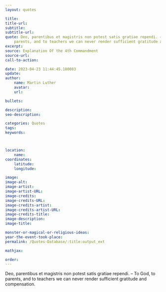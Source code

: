 ```yaml
---
layout: quotes

title:
title-url:
subtitle:
subtitle-url:
quote: Deo, parentibus et magistris non potest satis gratiae rependi. – To God, to
    parents, and to teachers we can never render sufficient gratitude and compensation.
excerpt:
source: Explanation Of the 4th Commandment
source-url:
call-to-action:

date: 2023-04-23 11:44:45.180083
update:
author:
    name: Martin Luther
    avatar:
    url:

bullets:

description:
seo-description:

categories: Quotes
tags:
keywords:



location:
    name:
coordinates:
    latitude:
    longitude:

image:
image-alt:
image-artist:
image-artist-URL:
image-credits:
image-credits-URL:
image-credits-artist:
image-credits-artist-URL:
image-credits-title:
image-description:
image-title:

monster-or-magical-or-religious-ideas:
year-the-event-took-place:
permalink: /Quotes-Database/:title:output_ext

mathjax:

order:
---
```

Deo, parentibus et magistris non potest satis gratiae rependi. – To God, to parents, and to teachers we can never render sufficient gratitude and compensation.